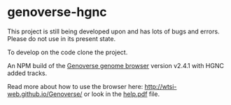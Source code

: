 # genoverse-hgnc

This project is still being developed upon and has lots of bugs and errors. Please do not use in its present state.

To develop on the code clone the project.

An NPM build of the [Genoverse genome browser](https://github.com/wtsi-web/Genoverse) version v2.4.1 with HGNC added tracks.

Read more about how to use the browser here: http://wtsi-web.github.io/Genoverse/ or look in the [help.pdf](https://github.com/HGNC/genoverse-hgnc/blob/master/help.pdf) file.
